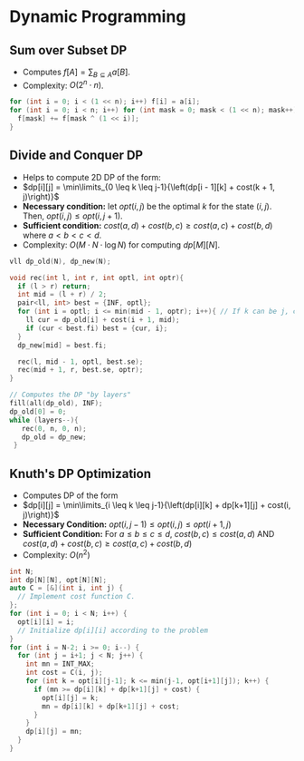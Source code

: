 # Dynamic Programming
## Sum over Subset DP
+ Computes $f[A] = \sum_{B \subseteq A}{a[B]}$.
+ Complexity: $O(2^n \cdot n)$.
```cpp
for (int i = 0; i < (1 << n); i++) f[i] = a[i];
for (int i = 0; i < n; i++) for (int mask = 0; mask < (1 << n); mask++) if ((mask >> i) & 1){
  f[mask] += f[mask ^ (1 << i)];
}
```
## Divide and Conquer DP
+ Helps to compute 2D DP of the form:
+ $dp[i][j] = \min\limits_{0 \leq k \leq j-1}{\left(dp[i - 1][k] + cost(k + 1, j)\right)}$
+ **Necessary condition:** let $opt(i, j)$ be the optimal $k$ for the state $(i, j)$. Then, $opt(i, j) \leq opt(i, j + 1)$.
+ **Sufficient condition:** $cost(a, d) + cost(b, c) \ge cost(a, c) + cost(b, d)$ where $a < b < c < d$.
+ Complexity: $O(M \cdot N \cdot \log N)$ for computing $dp[M][N]$.
```cpp
vll dp_old(N), dp_new(N);

void rec(int l, int r, int optl, int optr){
  if (l > r) return;
  int mid = (l + r) / 2;
  pair<ll, int> best = {INF, optl};
  for (int i = optl; i <= min(mid - 1, optr); i++){ // If k can be j, change to "i <= min(mid, optr)".
    ll cur = dp_old[i] + cost(i + 1, mid);
    if (cur < best.fi) best = {cur, i};
  }
  dp_new[mid] = best.fi;

  rec(l, mid - 1, optl, best.se);
  rec(mid + 1, r, best.se, optr);
}

// Computes the DP "by layers"
fill(all(dp_old), INF);
dp_old[0] = 0;
while (layers--){
   rec(0, n, 0, n);
   dp_old = dp_new;
 }
```
## Knuth's DP Optimization
+ Computes DP of the form
+ $dp[i][j] = \min\limits_{i \leq k \leq j-1}{\left(dp[i][k] + dp[k+1][j] + cost(i, j)\right)}$
+ **Necessary Condition:** $opt(i, j-1) \leq opt(i, j) \leq opt(i+1, j)$
+ **Sufficient Condition:** For $a \leq b \leq c \leq d$, $cost(b, c) \le cost(a, d)$ AND $cost(a, d) + cost(b, c) \ge cost(a, c) + cost(b, d)$
+ Complexity: $O(n^2)$
```cpp
int N;
int dp[N][N], opt[N][N];
auto C = [&](int i, int j) {
  // Implement cost function C.
};
for (int i = 0; i < N; i++) {
  opt[i][i] = i;
  // Initialize dp[i][i] according to the problem
}
for (int i = N-2; i >= 0; i--) {
  for (int j = i+1; j < N; j++) {
    int mn = INT_MAX;
    int cost = C(i, j);
    for (int k = opt[i][j-1]; k <= min(j-1, opt[i+1][j]); k++) {
      if (mn >= dp[i][k] + dp[k+1][j] + cost) {
        opt[i][j] = k; 
        mn = dp[i][k] + dp[k+1][j] + cost; 
      }
    }
    dp[i][j] = mn; 
  }
}
```
